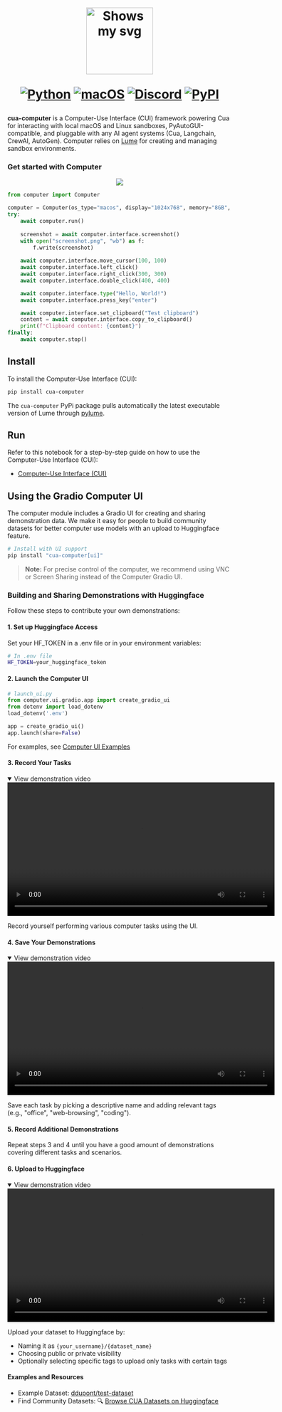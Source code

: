 <div align="center">
<h1>
  <div class="image-wrapper" style="display: inline-block;">
    <picture>
      <source media="(prefers-color-scheme: dark)" alt="logo" height="150" srcset="../../img/logo_white.png" style="display: block; margin: auto;">
      <source media="(prefers-color-scheme: light)" alt="logo" height="150" srcset="../../img/logo_black.png" style="display: block; margin: auto;">
      <img alt="Shows my svg">
    </picture>
  </div>

  [![Python](https://img.shields.io/badge/Python-333333?logo=python&logoColor=white&labelColor=333333)](#)
  [![macOS](https://img.shields.io/badge/macOS-000000?logo=apple&logoColor=F0F0F0)](#)
  [![Discord](https://img.shields.io/badge/Discord-%235865F2.svg?&logo=discord&logoColor=white)](https://discord.com/invite/mVnXXpdE85)
  [![PyPI](https://img.shields.io/pypi/v/cua-computer?color=333333)](https://pypi.org/project/cua-computer/)
</h1>
</div>

**cua-computer** is a Computer-Use Interface (CUI) framework powering Cua for interacting with local macOS and Linux sandboxes, PyAutoGUI-compatible, and pluggable with any AI agent systems (Cua, Langchain, CrewAI, AutoGen). Computer relies on [Lume](https://github.com/trycua/lume) for creating and managing sandbox environments.

### Get started with Computer

<div align="center">
    <img src="../../img/computer.png"/>
</div>

```python
from computer import Computer

computer = Computer(os_type="macos", display="1024x768", memory="8GB", cpu="4")
try:
    await computer.run()
    
    screenshot = await computer.interface.screenshot()
    with open("screenshot.png", "wb") as f:
        f.write(screenshot)
    
    await computer.interface.move_cursor(100, 100)
    await computer.interface.left_click()
    await computer.interface.right_click(300, 300)
    await computer.interface.double_click(400, 400)

    await computer.interface.type("Hello, World!")
    await computer.interface.press_key("enter")

    await computer.interface.set_clipboard("Test clipboard")
    content = await computer.interface.copy_to_clipboard()
    print(f"Clipboard content: {content}")
finally:
    await computer.stop()
```

## Install

To install the Computer-Use Interface (CUI):

```bash
pip install cua-computer
```

The `cua-computer` PyPi package pulls automatically the latest executable version of Lume through [pylume](https://github.com/trycua/pylume).

## Run

Refer to this notebook for a step-by-step guide on how to use the Computer-Use Interface (CUI):

- [Computer-Use Interface (CUI)](../../notebooks/computer_nb.ipynb)

## Using the Gradio Computer UI

The computer module includes a Gradio UI for creating and sharing demonstration data. We make it easy for people to build community datasets for better computer use models with an upload to Huggingface feature.

```bash
# Install with UI support
pip install "cua-computer[ui]"
```

> **Note:** For precise control of the computer, we recommend using VNC or Screen Sharing instead of the Computer Gradio UI.

### Building and Sharing Demonstrations with Huggingface

Follow these steps to contribute your own demonstrations:

#### 1. Set up Huggingface Access

Set your HF_TOKEN in a .env file or in your environment variables:

```bash
# In .env file
HF_TOKEN=your_huggingface_token
```

#### 2. Launch the Computer UI

```python
# launch_ui.py
from computer.ui.gradio.app import create_gradio_ui
from dotenv import load_dotenv
load_dotenv('.env')

app = create_gradio_ui()
app.launch(share=False)
```

For examples, see [Computer UI Examples](../../examples/computer_ui_examples.py)

#### 3. Record Your Tasks

<details open>
<summary>View demonstration video</summary>
<video src="https://github.com/user-attachments/assets/de3c3477-62fe-413c-998d-4063e48de176" controls width="600"></video>
</details>

Record yourself performing various computer tasks using the UI.

#### 4. Save Your Demonstrations

<details open>
<summary>View demonstration video</summary>
<video src="https://github.com/user-attachments/assets/5ad1df37-026a-457f-8b49-922ae805faef" controls width="600"></video>
</details>

Save each task by picking a descriptive name and adding relevant tags (e.g., "office", "web-browsing", "coding").

#### 5. Record Additional Demonstrations

Repeat steps 3 and 4 until you have a good amount of demonstrations covering different tasks and scenarios.

#### 6. Upload to Huggingface

<details open>
<summary>View demonstration video</summary>
<video src="https://github.com/user-attachments/assets/c586d460-3877-4b5f-a736-3248886d2134" controls width="600"></video>
</details>

Upload your dataset to Huggingface by:
- Naming it as `{your_username}/{dataset_name}`
- Choosing public or private visibility
- Optionally selecting specific tags to upload only tasks with certain tags

#### Examples and Resources

- Example Dataset: [ddupont/test-dataset](https://huggingface.co/datasets/ddupont/test-dataset)
- Find Community Datasets: 🔍 [Browse CUA Datasets on Huggingface](https://huggingface.co/datasets?other=cua)

